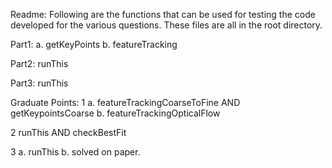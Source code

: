 Readme:
Following are the functions that can be used for testing the code developed for the various questions.
These files are all in the root directory.

Part1:
a. getKeyPoints
b. featureTracking

Part2:
runThis

Part3:
runThis

Graduate Points:
1
a. featureTrackingCoarseToFine AND getKeypointsCoarse
b. featureTrackingOpticalFlow

2
runThis AND checkBestFit

3
a. runThis
b. solved on paper.